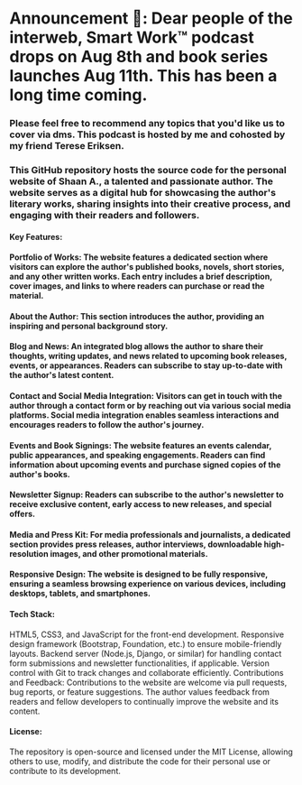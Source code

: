 # Announcement 📢: Dear people of the interweb, Smart Work™ podcast drops on Aug 8th and book series launches Aug 11th. This has been a long time coming.

### Please feel free to recommend any topics that you'd like us to cover via dms. This podcast is hosted by me and cohosted by my friend Terese Eriksen.

### This GitHub repository hosts the source code for the personal website of Shaan A., a talented and passionate author. The website serves as a digital hub for showcasing the author's literary works, sharing insights into their creative process, and engaging with their readers and followers.

#### Key Features:

#### Portfolio of Works: The website features a dedicated section where visitors can explore the author's published books, novels, short stories, and any other written works. Each entry includes a brief description, cover images, and links to where readers can purchase or read the material.

#### About the Author: This section introduces the author, providing an inspiring and personal background story.

#### Blog and News: An integrated blog allows the author to share their thoughts, writing updates, and news related to upcoming book releases, events, or appearances. Readers can subscribe to stay up-to-date with the author's latest content.

#### Contact and Social Media Integration: Visitors can get in touch with the author through a contact form or by reaching out via various social media platforms. Social media integration enables seamless interactions and encourages readers to follow the author's journey.

#### Events and Book Signings: The website features an events calendar, public appearances, and speaking engagements. Readers can find information about upcoming events and purchase signed copies of the author's books.

#### Newsletter Signup: Readers can subscribe to the author's newsletter to receive exclusive content, early access to new releases, and special offers.

#### Media and Press Kit: For media professionals and journalists, a dedicated section provides press releases, author interviews, downloadable high-resolution images, and other promotional materials.

#### Responsive Design: The website is designed to be fully responsive, ensuring a seamless browsing experience on various devices, including desktops, tablets, and smartphones.

#### Tech Stack:

HTML5, CSS3, and JavaScript for the front-end development.
Responsive design framework (Bootstrap, Foundation, etc.) to ensure mobile-friendly layouts.
Backend server (Node.js, Django, or similar) for handling contact form submissions and newsletter functionalities, if applicable.
Version control with Git to track changes and collaborate efficiently.
Contributions and Feedback:
Contributions to the website are welcome via pull requests, bug reports, or feature suggestions. The author values feedback from readers and fellow developers to continually improve the website and its content.

#### License:
The repository is open-source and licensed under the MIT License, allowing others to use, modify, and distribute the code for their personal use or contribute to its development.

